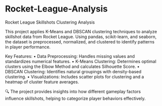 # Rocket-League-Analysis
Rocket League Skillshots Clustering Analysis

This project applies K-Means and DBSCAN clustering techniques to analyze skillshot data from Rocket League. Using pandas, scikit-learn, and seaborn, the dataset is preprocessed, normalized, and clustered to identify patterns in player performance.

Key Features:
	•	Data Preprocessing: Handles missing values and standardizes numerical features.
	•	K-Means Clustering: Determines optimal clusters using the Elbow Method and calculates Silhouette Score.
	•	DBSCAN Clustering: Identifies natural groupings with density-based clustering.
	•	Visualizations: Includes scatter plots for clustering and a heatmap of cluster feature averages.

🔍 The project provides insights into how different gameplay factors influence skillshots, helping to categorize player behaviors effectively.
